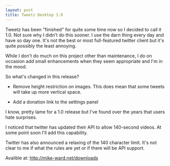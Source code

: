 ```yaml
---
layout: post  
title: Tweetz Desktop 1.0 
---
```


Tweetz has been "finished" for quite some time now so I decided to call
it 1.0. Not sure why I didn't do this sooner. I use the darn thing every
day and have so day one. It's not the best or most full-featured twitter
client but it's quite possibly the least annoying.

While I don't do much on this project other than maintenance, I do on
occasion add small enhancements when they seem appropriate and I'm in
the mood.

So what's changed in this release?

-   Remove height restriction on images. This does mean that some tweets
    will take up more vertical space.

-   Add a donation link to the settings panel

I know, pretty lame for a 1.0 release but I've found over the years that
users hate surprises.

I noticed that twitter has updated their API to allow 140-second videos.
At some point soon I'll add this capability.

Twitter has also announced a relaxing of the 140 character limit. It's
not clear to me if what the rules are yet or if there will be API
support.

Availble at: <http://mike-ward.net/downloads>
